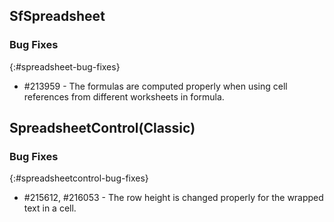 ## SfSpreadsheet

### Bug Fixes
{:#spreadsheet-bug-fixes}

* \#213959 - The formulas are computed properly when using cell references from different worksheets in formula.

## SpreadsheetControl(Classic)

### Bug Fixes
{:#spreadsheetcontrol-bug-fixes}

* \#215612, \#216053 - The row height is changed properly for the wrapped text in a cell.
